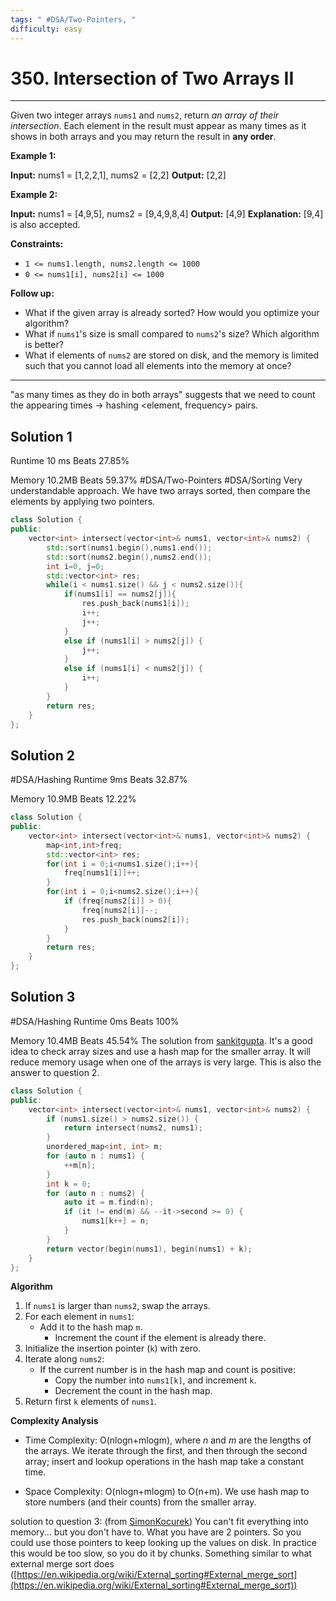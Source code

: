 ```yaml
---
tags: " #DSA/Two-Pointers, "
difficulty: easy
---
```

# 350. Intersection of Two Arrays II
---
Given two integer arrays `nums1` and `nums2`, return _an array of their intersection_. Each element in the result must appear as many times as it shows in both arrays and you may return the result in **any order**.

**Example 1:**

**Input:** nums1 = [1,2,2,1], nums2 = [2,2]
**Output:** [2,2]

**Example 2:**

**Input:** nums1 = [4,9,5], nums2 = [9,4,9,8,4]
**Output:** [4,9]
**Explanation:** [9,4] is also accepted.

**Constraints:**

-   `1 <= nums1.length, nums2.length <= 1000`
-   `0 <= nums1[i], nums2[i] <= 1000`

**Follow up:**

-   What if the given array is already sorted? How would you optimize your algorithm?
-   What if `nums1`'s size is small compared to `nums2`'s size? Which algorithm is better?
-   What if elements of `nums2` are stored on disk, and the memory is limited such that you cannot load all elements into the memory at once?

---
"as many times as they do in both arrays" suggests that we need to count the appearing times &rarr; hashing <element, frequency> pairs. 

## Solution 1
Runtime 10 ms 
Beats 27.85%

Memory 10.2MB
Beats 59.37%
#DSA/Two-Pointers  #DSA/Sorting 
Very understandable approach. We have two arrays sorted, then compare the elements by applying two pointers.
```cpp
class Solution {
public:
    vector<int> intersect(vector<int>& nums1, vector<int>& nums2) {
        std::sort(nums1.begin(),nums1.end());
        std::sort(nums2.begin(),nums2.end());
        int i=0, j=0;
        std::vector<int> res;
        while(i < nums1.size() && j < nums2.size()){
            if(nums1[i] == nums2[j]){
                res.push_back(nums1[i]);
                i++;
                j++;
            }
            else if (nums1[i] > nums2[j]) {
                j++;
            }
            else if (nums1[i] < nums2[j]) {
                i++;
            }
        }
        return res;
    }
};
```

## Solution 2
#DSA/Hashing 
Runtime 9ms
Beats 32.87%

Memory 10.9MB
Beats 12.22%
```cpp
class Solution {
public:
    vector<int> intersect(vector<int>& nums1, vector<int>& nums2) {
        map<int,int>freq;
        std::vector<int> res;
        for(int i = 0;i<nums1.size();i++){
            freq[nums1[i]]++;
        }
        for(int i = 0;i<nums2.size();i++){
            if (freq[nums2[i]] > 0){
                freq[nums2[i]]--; 
                res.push_back(nums2[i]);
            }
        }
        return res;
    }
};
```

## Solution 3
#DSA/Hashing 
Runtime 0ms
Beats 100%

Memory 10.4MB
Beats 45.54%
The solution from [sankitgupta](https://leetcode.com/sankitgupta/).
It's a good idea to check array sizes and use a hash map for the smaller array. It will reduce memory usage when one of the arrays is very large. This is also the answer to question 2.
```cpp
class Solution {
public:
    vector<int> intersect(vector<int>& nums1, vector<int>& nums2) {
        if (nums1.size() > nums2.size()) {
            return intersect(nums2, nums1);
        }
        unordered_map<int, int> m;
        for (auto n : nums1) {
            ++m[n];
        }
        int k = 0;
        for (auto n : nums2) {
            auto it = m.find(n);
            if (it != end(m) && --it->second >= 0) {
                nums1[k++] = n;
            }
        }
        return vector(begin(nums1), begin(nums1) + k);
    }
};
```
**Algorithm**

1.  If `nums1` is larger than `nums2`, swap the arrays.
2.  For each element in `nums1`:
    -   Add it to the hash map `m`.
        -   Increment the count if the element is already there.
3.  Initialize the insertion pointer (`k`) with zero.
4.  Iterate along `nums2`:
    -   If the current number is in the hash map and count is positive:
        -   Copy the number into `nums1[k]`, and increment `k`.
        -   Decrement the count in the hash map.
5.  Return first `k` elements of `nums1`.

**Complexity Analysis**

-   Time Complexity: O(nlogn+mlogm), where $n$ and $m$ are the lengths of the arrays. We iterate through the first, and then through the second array; insert and lookup operations in the hash map take a constant time.
    
-   Space Complexity: O(nlogn+mlogm) to O(n+m). We use hash map to store numbers (and their counts) from the smaller array.

solution to question 3: (from [SimonKocurek](https://leetcode.com/SimonKocurek/))
You can't fit everything into memory... but you don't have to. What you have are 2 pointers. So you could use those pointers to keep looking up the values on disk. In practice this would be too slow, so you do it by chunks. Something similar to what external merge sort does ([https://en.wikipedia.org/wiki/External_sorting#External_merge_sort](https://en.wikipedia.org/wiki/External_sorting#External_merge_sort))